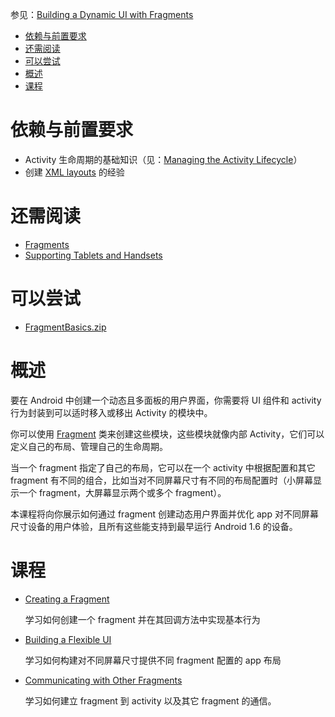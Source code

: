 参见：[Building a Dynamic UI with Fragments](https://developer.android.com/training/basics/fragments/index.html)

- [依赖与前置要求](#%E4%BE%9D%E8%B5%96%E4%B8%8E%E5%89%8D%E7%BD%AE%E8%A6%81%E6%B1%82)
- [还需阅读](#%E8%BF%98%E9%9C%80%E9%98%85%E8%AF%BB)
- [可以尝试](#%E5%8F%AF%E4%BB%A5%E5%B0%9D%E8%AF%95)
- [概述](#%E6%A6%82%E8%BF%B0)
- [课程](#%E8%AF%BE%E7%A8%8B)

# 依赖与前置要求
- Activity 生命周期的基础知识（见：[Managing the Activity Lifecycle](https://developer.android.com/training/basics/activity-lifecycle/index.html)）
- 创建 [XML layouts](https://developer.android.com/guide/topics/ui/declaring-layout.html) 的经验

# 还需阅读
- [Fragments](https://developer.android.com/guide/components/fragments.html)
- [Supporting Tablets and Handsets](https://developer.android.com/guide/practices/tablets-and-handsets.html)

# 可以尝试
- [FragmentBasics.zip](http://developer.android.com/shareables/training/FragmentBasics.zip)

# 概述
要在 Android 中创建一个动态且多面板的用户界面，你需要将 UI 组件和 activity 行为封装到可以适时移入或移出 Activity 的模块中。

你可以使用 [Fragment](https://developer.android.com/reference/android/app/Fragment.html) 类来创建这些模块，这些模块就像内部 Activity，它们可以定义自己的布局、管理自己的生命周期。

当一个 fragment 指定了自己的布局，它可以在一个 activity 中根据配置和其它 fragment 有不同的组合，比如当对不同屏幕尺寸有不同的布局配置时（小屏幕显示一个 fragment，大屏幕显示两个或多个 fragment）。

本课程将向你展示如何通过 fragment 创建动态用户界面并优化 app 对不同屏幕尺寸设备的用户体验，且所有这些能支持到最早运行 Android 1.6 的设备。

# 课程
- [Creating a Fragment](https://developer.android.com/training/basics/fragments/creating.html)
    
    学习如何创建一个 fragment 并在其回调方法中实现基本行为
- [Building a Flexible UI](https://developer.android.com/training/basics/fragments/fragment-ui.html)

    学习如何构建对不同屏幕尺寸提供不同 fragment 配置的 app 布局
- [Communicating with Other Fragments](https://developer.android.com/training/basics/fragments/communicating.html)

    学习如何建立 fragment 到 activity 以及其它 fragment 的通信。